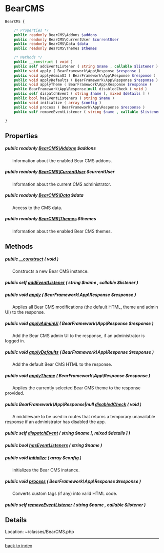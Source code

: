 # BearCMS

```php
BearCMS {

	/* Properties */
	public readonly BearCMS\Addons $addons
	public readonly BearCMS\CurrentUser $currentUser
	public readonly BearCMS\Data $data
	public readonly BearCMS\Themes $themes

	/* Methods */
	public __construct ( void )
	public self addEventListener ( string $name , callable $listener )
	public void apply ( BearFramework\App\Response $response )
	public void applyAdminUI ( BearFramework\App\Response $response )
	public void applyDefaults ( BearFramework\App\Response $response )
	public void applyTheme ( BearFramework\App\Response $response )
	public BearFramework\App\Response|null disabledCheck ( void )
	public self dispatchEvent ( string $name [, mixed $details ] )
	public bool hasEventListeners ( string $name )
	public void initialize ( array $config )
	public void process ( BearFramework\App\Response $response )
	public self removeEventListener ( string $name , callable $listener )

}
```

## Properties

##### public readonly [BearCMS\Addons](bearcms.addons.class.md) $addons

&nbsp;&nbsp;&nbsp;&nbsp;&nbsp;&nbsp;Information about the enabled Bear CMS addons.

##### public readonly [BearCMS\CurrentUser](bearcms.currentuser.class.md) $currentUser

&nbsp;&nbsp;&nbsp;&nbsp;&nbsp;&nbsp;Information about the current CMS administrator.

##### public readonly [BearCMS\Data](bearcms.data.class.md) $data

&nbsp;&nbsp;&nbsp;&nbsp;&nbsp;&nbsp;Access to the CMS data.

##### public readonly [BearCMS\Themes](bearcms.themes.class.md) $themes

&nbsp;&nbsp;&nbsp;&nbsp;&nbsp;&nbsp;Information about the enabled Bear CMS themes.

## Methods

##### public [__construct](bearcms.__construct.method.md) ( void )

&nbsp;&nbsp;&nbsp;&nbsp;&nbsp;&nbsp;Constructs a new Bear CMS instance.

##### public self [addEventListener](bearcms.addeventlistener.method.md) ( string $name , callable $listener )

##### public void [apply](bearcms.apply.method.md) ( BearFramework\App\Response $response )

&nbsp;&nbsp;&nbsp;&nbsp;&nbsp;&nbsp;Applies all Bear CMS modifications (the default HTML, theme and admin UI) to the response.

##### public void [applyAdminUI](bearcms.applyadminui.method.md) ( BearFramework\App\Response $response )

&nbsp;&nbsp;&nbsp;&nbsp;&nbsp;&nbsp;Add the Bear CMS admin UI to the response, if an administrator is logged in.

##### public void [applyDefaults](bearcms.applydefaults.method.md) ( BearFramework\App\Response $response )

&nbsp;&nbsp;&nbsp;&nbsp;&nbsp;&nbsp;Add the default Bear CMS HTML to the response.

##### public void [applyTheme](bearcms.applytheme.method.md) ( BearFramework\App\Response $response )

&nbsp;&nbsp;&nbsp;&nbsp;&nbsp;&nbsp;Applies the currently selected Bear CMS theme to the response provided.

##### public BearFramework\App\Response|null [disabledCheck](bearcms.disabledcheck.method.md) ( void )

&nbsp;&nbsp;&nbsp;&nbsp;&nbsp;&nbsp;A middleware to be used in routes that returns a temporary unavailable response if an administrator has disabled the app.

##### public self [dispatchEvent](bearcms.dispatchevent.method.md) ( string $name [, mixed $details ] )

##### public bool [hasEventListeners](bearcms.haseventlisteners.method.md) ( string $name )

##### public void [initialize](bearcms.initialize.method.md) ( array $config )

&nbsp;&nbsp;&nbsp;&nbsp;&nbsp;&nbsp;Initializes the Bear CMS instance.

##### public void [process](bearcms.process.method.md) ( BearFramework\App\Response $response )

&nbsp;&nbsp;&nbsp;&nbsp;&nbsp;&nbsp;Converts custom tags (if any) into valid HTML code.

##### public self [removeEventListener](bearcms.removeeventlistener.method.md) ( string $name , callable $listener )

## Details

Location: ~/classes/BearCMS.php

---

[back to index](index.md)

